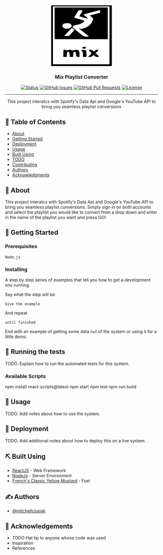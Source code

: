 <p align="center">
  <a href="" rel="noopener">
 <img width=200px height=200px src="/images/favicon.svg" alt="Project logo"></a>
</p>

<h3 align="center">Mix Playlist Converter</h3>

<div align="center">

  [![Status](https://img.shields.io/badge/status-active-success.svg)]() 
  [![GitHub Issues](https://img.shields.io/github/issues/mitchellciupak/Mix.svg)](https://github.com/mitchellciupak/Mix/issues)
  [![GitHub Pull Requests](https://img.shields.io/github/issues-pr/mitchellciupak/Mix.svg)](https://github.com/mitchellciupak/Mix/pulls)
  [![License](https://img.shields.io/badge/license-MIT-blue.svg)](/LICENSE)

</div>

---

<p align="center"> This project interatcs with Spotify's Data Api and Google's YouTube API to bring you seamless playlist conversions
    <br> 
</p>

## 📝 Table of Contents
- [About](#about)
- [Getting Started](#getting_started)
- [Deployment](#deployment)
- [Usage](#usage)
- [Built Using](#built_using)
- [TODO](../TODO.md)
- [Contributing](../CONTRIBUTING.md)
- [Authors](#authors)
- [Acknowledgments](#acknowledgement)

## 🧐 About <a name = "about"></a>
This project interatcs with Spotify's Data Api and Google's YouTube API to bring you seamless playlist conversions. Simply sign in on both accounts and select the playlist you would like to convert from a drop down and enter in the name of the playlist you want and press GO!

## 🏁 Getting Started <a name = "getting_started"></a>

### Prerequisites
```
Node.js
```

### Installing
A step by step series of examples that tell you how to get a development env running.

Say what the step will be

```
Give the example
```

And repeat

```
until finished
```

End with an example of getting some data out of the system or using it for a little demo.

## 🔧 Running the tests <a name = "tests"></a>
TODO. Explain how to run the automated tests for this system.
### Available Scripts
npm install react-scripts@latest
npm start
npm test
npm run build

## 🎈 Usage <a name="usage"></a>
TODO. Add notes about how to use the system.

## 🚀 Deployment <a name = "deployment"></a>
TODO. Add additional notes about how to deploy this on a live system.

## ⛏️ Built Using <a name = "built_using"></a>
- [ReactJS](https://Reactjs.org/) - Web Framework
- [NodeJs](https://nodejs.org/en/) - Server Environment
- [French's Classic Yellow Mustard](https://www.amazon.com/Frenchs-Classic-Yellow-Mustard-Ground/dp/B019G3D2EC/ref=zg_bs_16319931_1?_encoding=UTF8&psc=1&refRID=5CGQ4DPFY88J7XHB2FQ4) - Fuel

## ✍️ Authors <a name = "authors"></a>
- [@mitchellciupak](https://github.com/mitchellciupak)

## 🎉 Acknowledgements <a name = "acknowledgement"></a>
- TODO Hat tip to anyone whose code was used
- Inspiration
- References


